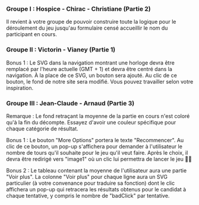 ### Groupe I : Hospice - Chirac - Christiane (Partie 2)
Il revient à votre groupe de pouvoir construire toute la logique pour le déroulement du jeu jusqu'au formulaire censé accueillir le nom du participant en cours.

### Groupe II : Victorin - Vianey (Partie 1)
Bonus 1 : Le SVG dans la navigation montrant une horloge devra être remplacé par l'heure actuelle (GMT + 1) et devra être centré dans la navigation. À la place de ce SVG, un bouton sera ajouté. Au clic de ce bouton, le fond de notre site sera modifié. Vous pouvez travailler selon votre inspiration.

### Groupe III :  Jean-Claude - Arnaud (Partie 3)
Remarque : Le fond retraçant la moyenne de la partie en cours n'est coloré qu'à la fin du décompte. Essayez d'avoir une couleur spécifique pour chaque catégorie de résultat.

Bonus 1 : Le bouton "More Options" portera le texte "Recommencer". Au clic de ce bouton, un pop-up s'affichera pour demander à l'utilisateur le nombre de tours qu'il souhaite pour le jeu qu'il veut faire. Après le choix, il devra être redirigé vers "image1" où un clic lui permettra de lancer le jeu 🥰🥰

Bonus 2 : Le tableau contenant la moyenne de l'utilisateur aura une partie "Voir plus". La colonne "Voir plus" pour chaque ligne aura un SVG particulier (à votre convenance pour traduire sa fonction) dont le clic affichera un pop-up qui retracera les résultats obtenus pour le candidat à chaque tentative, y compris le nombre de "badClick" par tentative.